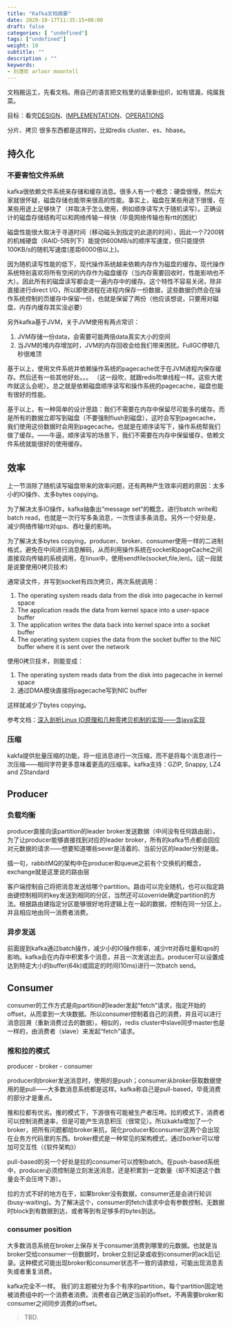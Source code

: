 ```yaml
---
title: "Kafka文档摘要"
date: 2020-10-17T11:35:15+08:00
draft: false
categories: [ "undefined"]
tags: ["undefined"]
weight: 10
subtitle: ""
description : ""
keywords:
- 刘港欢 arloor moontell
---
```


文档搬运工，先看文档。用自己的语言把文档里的话重新组织，如有错漏，纯属我菜。

目标：看完[DESIGN](https://kafka.apache.org/documentation/#design)、[IMPLEMENTATION](https://kafka.apache.org/documentation/#implementation)、[OPERATIONS](https://kafka.apache.org/documentation/#operations)
<!--more-->

分片、拷贝 很多东西都是这样的，比如redis cluster、es、hbase。

## 持久化

### 不要害怕文件系统

kafka很依赖文件系统来存储和缓存消息。很多人有一个概念：硬盘很慢，然后大家就很怀疑，磁盘存储也能带来很高的性能。事实上，磁盘在某些用途下很慢，在某些用途上足够快了（并取决于怎么使用，例如顺序读写大于随机读写）。正确设计的磁盘存储结构可以和网络传输一样快（毕竟网络传输也有rtt的困扰）

磁盘性能很大取决于寻道时间（移动磁头到指定的此道的时间），因此一个7200转的机械硬盘（RAID-5阵列下）能提供600MB/s的顺序写速度，但只能提供100KB/s的随机写速度(差距6000倍以上)。

因为随机读写性能的低下，现代操作系统越来依赖内存作为磁盘的缓存。现代操作系统特别喜欢将所有空闲的内存作为磁盘缓存（当内存需要回收时，性能影响也不大）。因此所有的磁盘读写都会走一遍内存中的缓存。这个特性不容易关闭，除非直接进行direct I/O，所以即使进程在进程内保存一份数据，这些数据仍然会在操作系统控制的页缓存中保留一份，也就是保留了两份（他应该想说，只要用对磁盘，内存内缓存其实没必要）

另外kafka基于JVM，关于JVM使用有两点常识：

1. JVM存储一份data，会需要可能两倍data真实大小的空间
2. 当JVM的堆内存增加时，JVM的内存回收会给我们带来困扰。FullGC停顿几秒很难顶

基于以上，使用文件系统并依赖操作系统的pagecache优于在JVM进程内保存缓存。然后还有一些其他好处。。。
（这一段吹，就跟redis吹单线程一样。这些大佬咋就这么会呢）。总之就是依赖磁盘顺序读写和操作系统的pagecache，磁盘也能有很好的性能。

基于以上，有一种简单的设计思路：我们不需要在内存中保留尽可能多的缓存。而是所有的数据立即写到磁盘（不要强制flush到磁盘），这时会写到pagecache，我们使用这份数据时会用到pagecache。也就是在顺序读写下，操作系统帮我们做了缓存。——牛逼，顺序读写的场景下，我们不需要在内存中保留缓存，依赖文件系统就能很好的使用缓存。

## 效率

上一节消除了随机读写磁盘带来的效率问题，还有两种产生效率问题的原因：太多小的IO操作、太多bytes copying。

为了解决太多IO操作，kafka抽象出“message set”的概念，进行batch write和batch read，也就是一次行写多条消息，一次性读多条消息。另外一个好处是，减少网络传输rtt对qps、吞吐量的影响。

为了解决太多bytes copying，producer、broker、consumer使用一样的二进制格式，避免在中间进行消息解码，从而利用操作系统在socket和pageCache之间直接双向传输的系统调用，在linux中，使用sendfile(socket,file,len)。(这一段就是说要使用0拷贝技术)

通常读文件，并写到socket有四次拷贝，两次系统调用：

1. The operating system reads data from the disk into pagecache in kernel space
2. The application reads the data from kernel space into a user-space buffer
3. The application writes the data back into kernel space into a socket buffer
4. The operating system copies the data from the socket buffer to the NIC buffer where it is sent over the network

使用0拷贝技术，则能变成：

1. The operating system reads data from the disk into pagecache in kernel space
2. 通过DMA模块直接将pagecache写到NIC buffer

这样就减少了bytes copying。

参考文档：[深入剖析Linux IO原理和几种零拷贝机制的实现——含java实现](https://juejin.im/post/6844903949359644680)

### 压缩

kakfa提供批量压缩的功能，将一组消息进行一次压缩，而不是将每个消息进行一次压缩——相同字符更多意味着更高的压缩率。kafka支持：GZIP, Snappy, LZ4 and ZStandard


## Producer

### 负载均衡

producer直接向该partition的leader broker发送数据（中间没有任何路由层）。为了让producer能够直接找到对应的leader broker，所有的kafka节点都会回应对元数据的请求——想要知道哪些sever是活着的、当前分区的leader分别是谁。

插一句，rabbitMQ的架构中在producer和queue之前有个交换机的概念，exchange就是这里说的路由层

客户端控制自己将把消息发送给哪个partition。路由可以完全随机，也可以指定路由键控制相同的key发送到相同的分区，当然还可以override确定partition的方法。根据路由建指定分区能够很好地将逻辑上在一起的数据，控制在同一分区上，并且相应地由同一消费者消费。

### 异步发送

前面提到kafka通过batch操作，减少小的IO操作频率，减少rtt对吞吐量和qps的影响。kafka会在内存中积累多个消息，并且一次发送出去。producer可以设置成达到特定大小的buffer(64k)或固定的时间(10ms)进行一次batch send。


## Consumer

consumer的工作方式是向partition的leader发起“fetch”请求，指定开始的offset，从而拿到一大块数据。所以consumer控制着自己的消费，并且可以进行消息回溯（重新消费过去的数据）。相似的，redis cluster中slave同步master也是一样的，由消费者（slave）来发起“fetch”请求。

### 推和拉的模式

producer - broker - consumer

producer向broker发送消息时，使用的是push；consumer从broker获取数据使用的是pull——大多数消息系统都是这样。kafka称自己是pull-based，毕竟消费的部分才是重点。

推和拉都有优劣。推的模式下，下游很有可能被生产者压垮。拉的模式下，消费者可以控制消费速率，但是可能产生消息积压（很常见）。所以kakfa增加了一个broker，把所有问题都给broker来抗，简化producer和consumer这两个会出现在业务方代码里的东西。broker模式是一种常见的架构模式，通过borker可以增加可交互性（《软件架构》）

pull-based的另一个好处是拉的consumer可以控制batch。在push-based系统中，producer必须控制是立刻发送消息，还是积累到一定数量（却不知道这个数量会不会压垮下游）。

拉的方式不好的地方在于，如果broker没有数据，consumer还是会进行轮训(busy-waiting)。为了解决这个，consumer的fetch请求中会有参数控制，无数据时block到有数据到达，或者等到有足够多的bytes到达。

### consumer position

大多数消息系统在broker上保存关于consumer消费到哪里的元数据。也就是当broker交给consumer一份数据时，broker立刻记录或收到consumer的ack后记录。这种模式可能出现broker和consumer状态不一致的请款给，可能出现消息丢失或者重复消费。

kafka完全不一样。 我们的主题被分为多个有序的partition，每个partition固定地被消费组中的一个消费者消费。消费者自己确定当前的offset，不再需要broker和consumer之间同步消费的offset。




> TBD.





